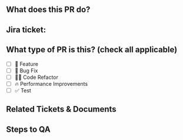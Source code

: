 ## What does this PR do?

<!-- 
Please do not leave this blank 
This PR [adds/removes/fixes/replaces] the [feature/bug/etc]. 
-->

## Jira ticket:

## What type of PR is this? (check all applicable)

- [ ] 🍕 Feature
- [ ] 🐛 Bug Fix
- [ ] 🧑‍💻 Code Refactor
- [ ] 🔥 Performance Improvements
- [ ] ✅ Test
<!-- 
- [ ] 📝 Documentation Update 
- [ ] 🎨 Style
- [ ] 🤖 Build
- [ ] 🔁 CI
- [ ] 📦 Chore (Release)
- [ ] ⏩ Revert
-->

## Related Tickets & Documents
<!-- 
Please use this format link issue numbers: 
Jira ticket: #123
-->

## Steps to QA
<!-- 
Please provide some steps for the reviewer to test your change. If you have wrote tests, you can mention that here instead.

1. Click a link
2. Do this thing
3. Validate you see the thing working
-->
